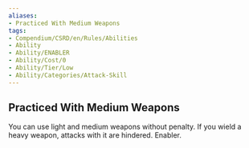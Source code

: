 ```yaml
---
aliases:
- Practiced With Medium Weapons
tags:
- Compendium/CSRD/en/Rules/Abilities
- Ability
- Ability/ENABLER
- Ability/Cost/0
- Ability/Tier/Low
- Ability/Categories/Attack-Skill
---
```


  
## Practiced With Medium Weapons  
You can use light and medium weapons without penalty. If you wield a heavy weapon, attacks with it are hindered. Enabler.